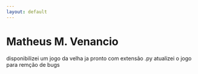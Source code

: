 ```yaml
---
layout: default
---
```

# Matheus M. Venancio

disponibilizei um jogo da velha ja pronto com extensão .py
atualizei o jogo para remção de bugs

